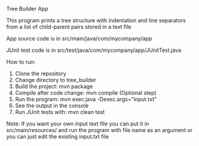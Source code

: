 Tree Builder App

This program prints a tree structure with indentation and line separators from a list of child-parent pairs stored in a text file

App source code is in src/main/java/com/mycompany/app

JUnit test code is in src/test/java/com/mycompany/app/JUnitTest.java

How to run:
1) Clone the repository
2) Change directory to tree_builder
3) Build the project: mvn package
4) Compile after code change: mvn compile (Optional step)
5) Run the program: mvn exec:java -Dexec.args="input.txt"
6) See the output in the console
7) Run JUnit tests with: mvn clean test


Note: If you want your own input text file you can put it in src/main/resources/ and run the program with file name as an argument
or you can just edit the existing input.txt file
